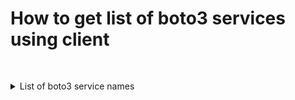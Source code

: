 # How to get list of boto3 services using client
<pre>

</pre>

<details>
<summary>List of boto3 service names</summary>

<pre>
import boto3
session_default_profile = boto3.session.Session(profile_name='default',region_name="us-east-1")
result = session_default_profile.get_available_services()
for i in result:
    print(i)
    
accessanalyzer
acm
acm-pca
alexaforbusiness
amplify
apigateway
apigatewaymanagementapi
apigatewayv2
appconfig
appflow
application-autoscaling
application-insights
appmesh
appstream
appsync
athena
autoscaling
autoscaling-plans
backup
batch
braket
budgets
ce
chime
cloud9
clouddirectory
cloudformation
cloudfront
cloudhsm
cloudhsmv2
cloudsearch
cloudsearchdomain
cloudtrail
cloudwatch
codeartifact
codebuild
codecommit
codedeploy
codeguru-reviewer
codeguruprofiler
codepipeline
codestar
codestar-connections
codestar-notifications
cognito-identity
cognito-idp
cognito-sync
comprehend
comprehendmedical
compute-optimizer
config
connect
connectparticipant
cur
databrew
dataexchange
datapipeline
datasync
dax
detective
devicefarm
directconnect
discovery
dlm
dms
docdb
ds
dynamodb
dynamodbstreams
ebs
ec2
ec2-instance-connect
ecr
ecs
efs
eks
elastic-inference
elasticache
elasticbeanstalk
elastictranscoder
elb
elbv2
emr
es
events
firehose
fms
forecast
forecastquery
frauddetector
fsx
gamelift
glacier
globalaccelerator
glue
greengrass
groundstation
guardduty
health
honeycode
iam
identitystore
imagebuilder
importexport
inspector
iot
iot-data
iot-jobs-data
iot1click-devices
iot1click-projects
iotanalytics
iotevents
iotevents-data
iotsecuretunneling
iotsitewise
iotthingsgraph
ivs
kafka
kendra
kinesis
kinesis-video-archived-media
kinesis-video-media
kinesis-video-signaling
kinesisanalytics
kinesisanalyticsv2
kinesisvideo
kms
lakeformation
lambda
lex-models
lex-runtime
license-manager
lightsail
logs
machinelearning
macie
macie2
managedblockchain
marketplace-catalog
marketplace-entitlement
marketplacecommerceanalytics
mediaconnect
mediaconvert
medialive
mediapackage
mediapackage-vod
mediastore
mediastore-data
mediatailor
meteringmarketplace
mgh
migrationhub-config
mobile
mq
mturk
neptune
network-firewall
networkmanager
opsworks
opsworkscm
organizations
outposts
personalize
personalize-events
personalize-runtime
pi
pinpoint
pinpoint-email
pinpoint-sms-voice
polly
pricing
qldb
qldb-session
quicksight
ram
rds
rds-data
redshift
redshift-data
rekognition
resource-groups
resourcegroupstaggingapi
robomaker
route53
route53domains
route53resolver
s3
s3control
s3outposts
sagemaker
sagemaker-a2i-runtime
sagemaker-runtime
savingsplans
schemas
sdb
secretsmanager
securityhub
serverlessrepo
service-quotas
servicecatalog
servicecatalog-appregistry
servicediscovery
ses
sesv2
shield
signer
sms
sms-voice
snowball
sns
sqs
ssm
sso
sso-admin
sso-oidc
stepfunctions
storagegateway
sts
support
swf
synthetics
textract
timestream-query
timestream-write
transcribe
transfer
translate
waf
waf-regional
wafv2
workdocs
worklink
workmail
workmailmessageflow
workspaces
xray
</pre>
</details>
